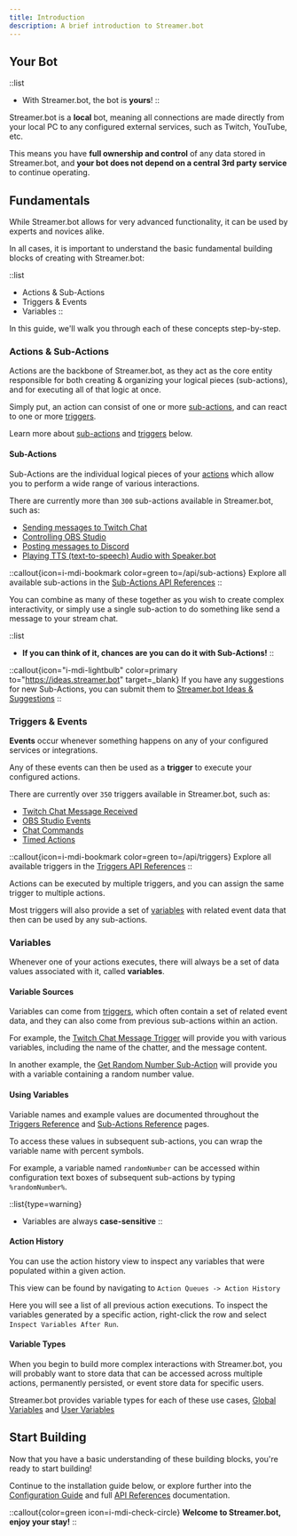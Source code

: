 ```yaml
---
title: Introduction
description: A brief introduction to Streamer.bot
---
```


## Your Bot
::list
- With Streamer.bot, the bot is **yours**!
::

Streamer.bot is a **local** bot, meaning all connections are made directly from your local PC to any configured external services, such as Twitch, YouTube, etc.

This means you have **full ownership and control** of any data stored in Streamer.bot, and **your bot does not depend on a central 3rd party service** to continue operating.

## Fundamentals
While Streamer.bot allows for very advanced functionality, it can be used by experts and novices alike.

In all cases, it is important to understand the basic fundamental building blocks of creating with Streamer.bot:

::list
- Actions & Sub-Actions
- Triggers & Events
- Variables
::

In this guide, we'll walk you through each of these concepts step-by-step.

### Actions & Sub-Actions
Actions are the backbone of Streamer.bot, as they act as the core entity responsible for both creating & organizing your logical pieces (sub-actions), and for executing all of that logic at once.

Simply put, an action can consist of one or more [sub-actions](#actions-sub-actions), and can react to one or more [triggers](#triggers-events).

Learn more about [sub-actions](#actions-sub-actions) and [triggers](#triggers-events) below.

#### Sub-Actions
Sub-Actions are the individual logical pieces of your [actions](#actions-sub-actions) which allow you to perform a wide range of various interactions.

There are currently more than `300` sub-actions available in Streamer.bot, such as:
- [Sending messages to Twitch Chat](/api/sub-actions/twitch/chat/send-message-to-channel)
- [Controlling OBS Studio](/api/sub-actions/obs-studio)
- [Posting messages to Discord](/api/sub-actions/integrations/discord)
- [Playing TTS (text-to-speech) Audio with Speaker.bot](/api/sub-actions/speakerbot/speak)

::callout{icon=i-mdi-bookmark color=green to=/api/sub-actions}
Explore all available sub-actions in the [Sub-Actions API References](/api/sub-actions)
::

You can combine as many of these together as you wish to create complex interactivity, or simply use a single sub-action to do something like send a message to your stream chat.

::list
 - **If you can think of it, chances are you can do it with Sub-Actions!**
::

::callout{icon="i-mdi-lightbulb" color=primary to="https://ideas.streamer.bot" target=_blank}
If you have any suggestions for new Sub-Actions, you can submit them to [Streamer.bot Ideas & Suggestions](https://ideas.streamer.bot)
::

### Triggers & Events
**Events** occur whenever something happens on any of your configured services or integrations.

Any of these events can then be used as a **trigger** to execute your configured actions.

There are currently over `350` triggers available in Streamer.bot, such as:
- [Twitch Chat Message Received](/api/triggers/twitch/chat/message)
- [OBS Studio Events](/api/triggers/obs-studio/event)
- [Chat Commands](/api/triggers/core/commands/command-triggered)
- [Timed Actions](/api/triggers/core/timed-actions)

::callout{icon=i-mdi-bookmark color=green to=/api/triggers}
Explore all available triggers in the [Triggers API References](/api/triggers)
::

Actions can be executed by multiple triggers, and you can assign the same trigger to multiple actions.

Most triggers will also provide a set of [variables](#variables) with related event data that then can be used by any sub-actions.

### Variables
Whenever one of your actions executes, there will always be a set of data values associated with it, called **variables**.

#### Variable Sources
Variables can come from [triggers](#triggers-events), which often contain a set of related event data, and they can also come from previous sub-actions within an action.

For example, the [Twitch Chat Message Trigger](/api/triggers/twitch/chat/message) will provide you with various variables, including the name of the chatter, and the message content.

In another example, the [Get Random Number Sub-Action](/api/sub-actions/core/logic/get-random-number) will provide you with a variable containing a random number value.

#### Using Variables
Variable names and example values are documented throughout the [Triggers Reference](/api/triggers) and [Sub-Actions Reference](/api/sub-actions) pages.

To access these values in subsequent sub-actions, you can wrap the variable name with percent symbols.

For example, a variable named `randomNumber` can be accessed within configuration text boxes of subsequent sub-actions by typing `%randomNumber%`.

::list{type=warning}
- Variables are always **case-sensitive**
::

#### Action History
You can use the action history view to inspect any variables that were populated within a given action.

This view can be found by navigating to `Action Queues -> Action History`

Here you will see a list of all previous action executions. To inspect the variables generated by a specific action, right-click the row and select `Inspect Variables After Run`.

#### Variable Types
When you begin to build more complex interactions with Streamer.bot, you will probably want to store data that can be accessed across multiple actions, permanently persisted, or event store data for specific users.

Streamer.bot provides variable types for each of these use cases, [Global Variables](/guide/variables#global-variables) and [User Variables](/guide/variables#user-variables)

## Start Building
Now that you have a basic understanding of these building blocks, you're ready to start building!

Continue to the installation guide below, or explore further into the [Configuration Guide](/guide) and full [API References](/api) documentation.

::callout{color=green icon=i-mdi-check-circle}
**Welcome to Streamer.bot, enjoy your stay!**
::